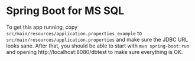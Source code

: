 # Spring Boot for MS SQL

To get this app running, copy `src/main/resources/application.properties_example` to
`src/main/resources/application.properties` and make sure the JDBC URL looks sane. After that, you should be able to
start with `mvn spring-boot:run` and opening http://localhost:8080/dbtest to make sure everything is OK.
